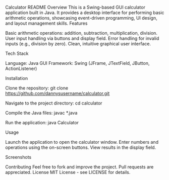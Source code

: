 Calculator README
Overview
This is a Swing-based GUI calculator application built in Java. It provides a desktop interface for performing basic arithmetic operations, showcasing event-driven programming, UI design, and layout management skills.
Features

Basic arithmetic operations: addition, subtraction, multiplication, division.
User input handling via buttons and display field.
Error handling for invalid inputs (e.g., division by zero).
Clean, intuitive graphical user interface.

Tech Stack

Language: Java
GUI Framework: Swing (JFrame, JTextField, JButton, ActionListener)

Installation

Clone the repository:
git clone https://github.com/dannysusername/calculator.git

Navigate to the project directory:
cd calculator

Compile the Java files:
javac *.java

Run the application:
java Calculator


Usage

Launch the application to open the calculator window.
Enter numbers and operations using the on-screen buttons.
View results in the display field.

Screenshots

Contributing
Feel free to fork and improve the project. Pull requests are appreciated.
License
MIT License - see LICENSE for details.
